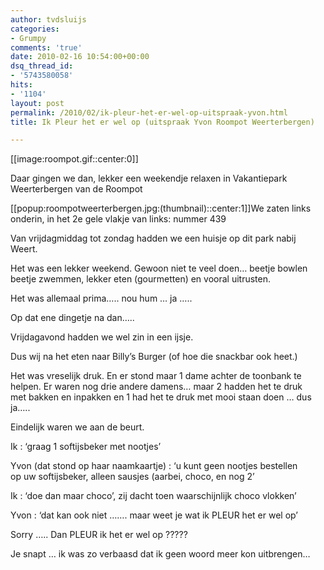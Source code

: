 ```yaml
---
author: tvdsluijs
categories:
- Grumpy
comments: 'true'
date: 2010-02-16 10:54:00+00:00
dsq_thread_id:
- '5743580058'
hits:
- '1104'
layout: post
permalink: /2010/02/ik-pleur-het-er-wel-op-uitspraak-yvon.html
title: Ik Pleur het er wel op (uitspraak Yvon Roompot Weerterbergen)

---
```

[[image:roompot.gif::center:0]]

Daar gingen we dan, lekker een weekendje relaxen in Vakantiepark Weerterbergen van de Roompot

[[popup:roompotweerterbergen.jpg:(thumbnail)::center:1]]We zaten links onderin, in het 2e gele vlakje van links: nummer 439

Van vrijdagmiddag tot zondag hadden we een huisje op dit park nabij Weert.

Het was een lekker weekend. Gewoon niet te veel doen… beetje bowlen  
beetje zwemmen, lekker eten (gourmetten) en vooral uitrusten.

Het was allemaal prima….. nou hum … ja …..

Op dat ene dingetje na dan…..

Vrijdagavond hadden we wel zin in een ijsje.

Dus wij na het eten naar Billy’s Burger (of hoe die snackbar ook heet.)

Het was vreselijk druk. En er stond maar 1 dame achter de toonbank te  
helpen. Er waren nog drie andere damens… maar 2 hadden het te druk  
met bakken en inpakken en 1 had het te druk met mooi staan doen … dus  
ja….. 

Eindelijk waren we aan de beurt.

Ik : ‘graag 1 softijsbeker met nootjes’

Yvon (dat stond op haar naamkaartje) : ‘u kunt geen nootjes bestellen  
op uw softijsbeker, alleen sausjes (aarbei, choco, en nog 2’

Ik : ‘doe dan maar choco’, zij dacht toen waarschijnlijk choco vlokken’

Yvon : ‘dat kan ook niet ……. maar weet je wat ik PLEUR het er wel op’

Sorry ….. Dan PLEUR ik het er wel op ?????

Je snapt … ik was zo verbaasd dat ik geen woord meer kon uitbrengen…